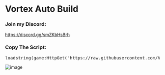 # Vortex Auto Build

### Join my Discord: 
https://discord.gg/smZKbHsBrh

### Copy The Script:
<pre>loadstring(game:HttpGet("https://raw.githubusercontent.com/VortexSource/Autobuild/refs/heads/main/MainSource.lua"))()</pre>

![image](https://github.com/user-attachments/assets/9af0703c-8c3f-4dc4-9ca6-6b3f5ee9bd8c)


